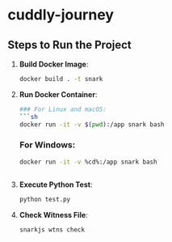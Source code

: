 # cuddly-journey

## Steps to Run the Project

1. **Build Docker Image**:
    ```sh
    docker build . -t snark
    ```

2. **Run Docker Container**:
    ```sh
    ### For Linux and macOS:
    ```sh
    docker run -it -v $(pwd):/app snark bash
    ```

    ### For Windows:
    ```sh
    docker run -it -v %cd%:/app snark bash
    ```
    ```

3. **Execute Python Test**:
    ```sh
    python test.py
    ```

4. **Check Witness File**:
    ```sh
    snarkjs wtns check
    ```